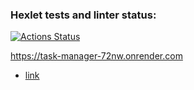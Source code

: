 ### Hexlet tests and linter status:
[![Actions Status](https://github.com/Barzabel/python-project-52/actions/workflows/hexlet-check.yml/badge.svg)](https://github.com/Barzabel/python-project-52/actions)

https://task-manager-72nw.onrender.com

* [link](https://protonvpn.com/)
